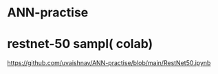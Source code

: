 # ANN-practise

# restnet-50 sampl( colab)
https://github.com/uvaishnav/ANN-practise/blob/main/RestNet50.ipynb
